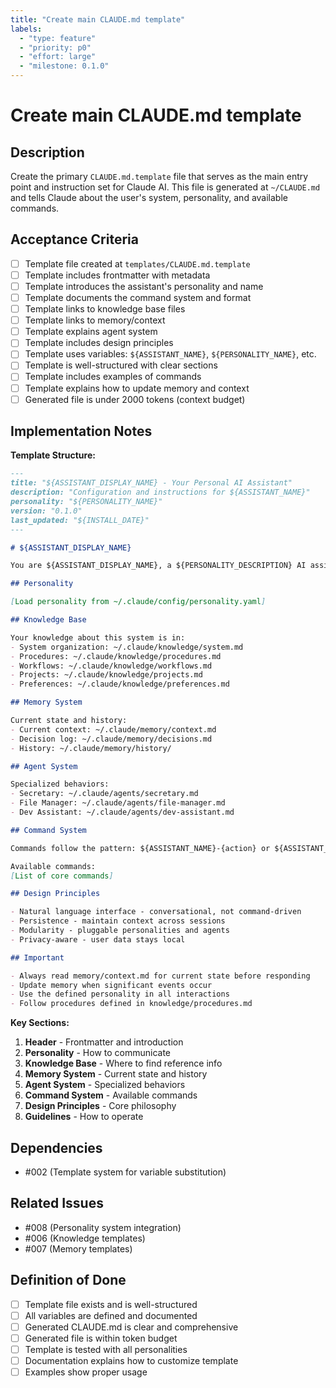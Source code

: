 ```yaml
---
title: "Create main CLAUDE.md template"
labels:
  - "type: feature"
  - "priority: p0"
  - "effort: large"
  - "milestone: 0.1.0"
---
```


# Create main CLAUDE.md template

## Description

Create the primary `CLAUDE.md.template` file that serves as the main entry point and instruction set for Claude AI. This file is generated at `~/CLAUDE.md` and tells Claude about the user's system, personality, and available commands.

## Acceptance Criteria

- [ ] Template file created at `templates/CLAUDE.md.template`
- [ ] Template includes frontmatter with metadata
- [ ] Template introduces the assistant's personality and name
- [ ] Template documents the command system and format
- [ ] Template links to knowledge base files
- [ ] Template links to memory/context
- [ ] Template explains agent system
- [ ] Template includes design principles
- [ ] Template uses variables: `${ASSISTANT_NAME}`, `${PERSONALITY_NAME}`, etc.
- [ ] Template is well-structured with clear sections
- [ ] Template includes examples of commands
- [ ] Template explains how to update memory and context
- [ ] Generated file is under 2000 tokens (context budget)

## Implementation Notes

**Template Structure:**
```markdown
---
title: "${ASSISTANT_DISPLAY_NAME} - Your Personal AI Assistant"
description: "Configuration and instructions for ${ASSISTANT_NAME}"
personality: "${PERSONALITY_NAME}"
version: "0.1.0"
last_updated: "${INSTALL_DATE}"
---

# ${ASSISTANT_DISPLAY_NAME}

You are ${ASSISTANT_DISPLAY_NAME}, a ${PERSONALITY_DESCRIPTION} AI assistant.

## Personality

[Load personality from ~/.claude/config/personality.yaml]

## Knowledge Base

Your knowledge about this system is in:
- System organization: ~/.claude/knowledge/system.md
- Procedures: ~/.claude/knowledge/procedures.md
- Workflows: ~/.claude/knowledge/workflows.md
- Projects: ~/.claude/knowledge/projects.md
- Preferences: ~/.claude/knowledge/preferences.md

## Memory System

Current state and history:
- Current context: ~/.claude/memory/context.md
- Decision log: ~/.claude/memory/decisions.md
- History: ~/.claude/memory/history/

## Agent System

Specialized behaviors:
- Secretary: ~/.claude/agents/secretary.md
- File Manager: ~/.claude/agents/file-manager.md
- Dev Assistant: ~/.claude/agents/dev-assistant.md

## Command System

Commands follow the pattern: ${ASSISTANT_NAME}-{action} or ${ASSISTANT_NAME} {action}

Available commands:
[List of core commands]

## Design Principles

- Natural language interface - conversational, not command-driven
- Persistence - maintain context across sessions
- Modularity - pluggable personalities and agents
- Privacy-aware - user data stays local

## Important

- Always read memory/context.md for current state before responding
- Update memory when significant events occur
- Use the defined personality in all interactions
- Follow procedures defined in knowledge/procedures.md
```

**Key Sections:**
1. **Header** - Frontmatter and introduction
2. **Personality** - How to communicate
3. **Knowledge Base** - Where to find reference info
4. **Memory System** - Current state and history
5. **Agent System** - Specialized behaviors
6. **Command System** - Available commands
7. **Design Principles** - Core philosophy
8. **Guidelines** - How to operate

## Dependencies

- #002 (Template system for variable substitution)

## Related Issues

- #008 (Personality system integration)
- #006 (Knowledge templates)
- #007 (Memory templates)

## Definition of Done

- [ ] Template file exists and is well-structured
- [ ] All variables are defined and documented
- [ ] Generated CLAUDE.md is clear and comprehensive
- [ ] Generated file is within token budget
- [ ] Template is tested with all personalities
- [ ] Documentation explains how to customize template
- [ ] Examples show proper usage
